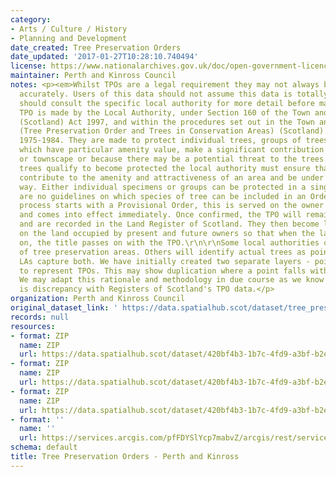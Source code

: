 ```yaml
---
category:
- Arts / Culture / History
- Planning and Development
date_created: Tree Preservation Orders
date_updated: '2017-01-27T10:28:10.740494'
license: https://www.nationalarchives.gov.uk/doc/open-government-licence/version/3/
maintainer: Perth and Kinross Council
notes: <p><em>Whilst TPOs are a legal requirement they may not always be digitised
  accurately. Users of this data should not assume this data is totally accurate and
  should consult the specific local authority for more detail before making any decisions</em>\r\n\r\nA
  TPO is made by the Local Authority, under Section 160 of the Town and Country Planning
  (Scotland) Act 1997, and within the procedures set out in the Town and Country Planning
  (Tree Preservation Order and Trees in Conservation Areas) (Scotland) Regulations
  1975-1984. They are made to protect individual trees, groups of trees or woodlands
  which have particular amenity value, make a significant contribution to the landscape
  or townscape or because there may be a potential threat to the trees. Deciding which
  trees qualify to become protected the local authority must ensure that the trees
  contribute to the amenity and attractiveness of an area and be under threat in some
  way. Either individual specimens or groups can be protected in a single Order. There
  are no guidelines on which species of tree can be included in an Order.\r\n\r\nThe
  process starts with a Provisional Order, this is served on the owner of the land
  and comes into effect immediately. Once confirmed, the TPO will remain indefinitely
  and are recorded in the Land Register of Scotland. They then become legal burdens
  on the land occupied by present and future owners so that when the land is sold
  on, the title passes on with the TPO.\r\n\r\nSome local authorities capture polygons
  of tree preservation areas. Others will identify actual trees as point TPOs. Several
  LAs capture both. We have initially created two separate layers - point and polygon,
  to represent TPOs. This may show duplication where a point falls within a polygon.
  We may adapt this rationale and methodology in due course as we know that there
  is discrepancy with Registers of Scotland's TPO data.</p>
organization: Perth and Kinross Council
original_dataset_link: ' https://data.spatialhub.scot/dataset/tree_preservation_orders-pk'
records: null
resources:
- format: ZIP
  name: ZIP
  url: https://data.spatialhub.scot/dataset/420bf4b3-1b7c-4fd9-a3bf-b2e604fae001/resource/f5c01628-70dd-455e-8f45-aa43adda53ba/download/treepreservationorders.zip
- format: ZIP
  name: ZIP
  url: https://data.spatialhub.scot/dataset/420bf4b3-1b7c-4fd9-a3bf-b2e604fae001/resource/b30efff3-5528-4508-ba7d-8af7c5e14c0c/download/treepreservationorders.zip
- format: ZIP
  name: ZIP
  url: https://data.spatialhub.scot/dataset/420bf4b3-1b7c-4fd9-a3bf-b2e604fae001/resource/cd0e99a9-cfee-4e9f-b24e-03cb57f1cdb7/download/tree_preservation_order.zip
- format: ''
  name: ''
  url: https://services.arcgis.com/pfFDYSlYcp7mabvZ/arcgis/rest/services/Tree_Preservation_Order/FeatureServer
schema: default
title: Tree Preservation Orders - Perth and Kinross
---
```

